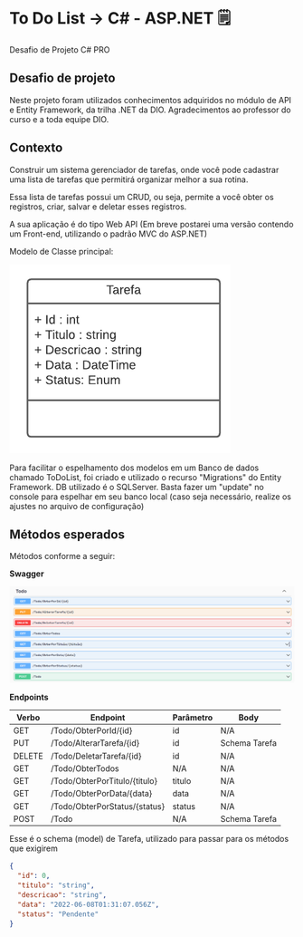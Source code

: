 # **To Do List**     ->  C#   -     ASP.NET  :spiral_notepad: 

Desafio de Projeto C# PRO 



## Desafio de projeto
Neste projeto foram utilizados conhecimentos adquiridos no módulo de API e Entity Framework, da trilha .NET da DIO.
Agradecimentos ao professor do curso e a toda equipe DIO.

## Contexto
Construir um sistema gerenciador de tarefas, onde você pode cadastrar uma lista de tarefas que permitirá organizar melhor a sua rotina.

Essa lista de tarefas possui um CRUD, ou seja, permite a você obter os registros, criar, salvar e deletar esses registros.

A sua aplicação é do tipo Web API (Em breve postarei uma versão contendo um Front-end, utilizando o padrão MVC do ASP.NET)

Modelo de Classe principal:

![Diagrama da classe Tarefa](diagrama.png)

Para facilitar o espelhamento dos modelos em um Banco de dados chamado ToDoList, foi criado e utilizado o recurso "Migrations" do Entity Framework. DB utilizado é o SQLServer.
Basta fazer um "update" no console para espelhar em seu banco local (caso seja necessário, realize os ajustes no arquivo de configuração)



## Métodos esperados
Métodos conforme a seguir:


**Swagger**


![Métodos Swagger](swagger.png)


**Endpoints**


| Verbo  | Endpoint                      | Parâmetro | Body          |
| ------ | ----------------------------- | --------- | ------------- |
| GET    | /Todo/ObterPorId/{id}         | id        | N/A           |
| PUT    | /Todo/AlterarTarefa/{id}      | id        | Schema Tarefa |
| DELETE | /Todo/DeletarTarefa/{id}      | id        | N/A           |
| GET    | /Todo/ObterTodos              | N/A       | N/A           |
| GET    | /Todo/ObterPorTitulo/{titulo} | titulo    | N/A           |
| GET    | /Todo/ObterPorData/{data}     | data      | N/A           |
| GET    | /Todo/ObterPorStatus/{status} | status    | N/A           |
| POST   | /Todo                         | N/A       | Schema Tarefa |

Esse é o schema (model) de Tarefa, utilizado para passar para os métodos que exigirem

```json
{
  "id": 0,
  "titulo": "string",
  "descricao": "string",
  "data": "2022-06-08T01:31:07.056Z",
  "status": "Pendente"
}
```
